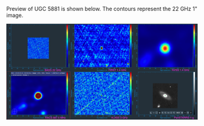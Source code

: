Preview of UGC 5881 is shown below. The contours represent the 22 GHz 1" image. 

![UGC5881.png](UGC5881.png "UGC5881")

